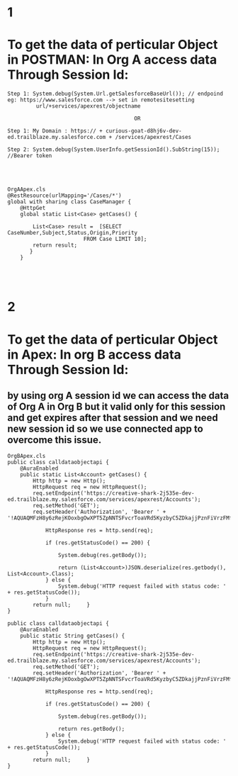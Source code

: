 # 1
# To get the data of perticular Object in POSTMAN: In Org A access data Through Session Id:
```
Step 1: System.debug(System.Url.getSalesforceBaseUrl()); // endpoind eg: https://www.salesforce.com --> set in remotesitesetting
         url/+services/apexrest/objectname

                                        OR

Step 1: My Domain : https:// + curious-goat-d8hj6v-dev-ed.trailblaze.my.salesforce.com + /services/apexrest/Cases
```
```    
Step 2: System.debug(System.UserInfo.getSessionId().SubString(15)); //Bearer token
```

</br>
</br>

```
OrgAApex.cls
@RestResource(urlMapping='/Cases/*')
global with sharing class CaseManager { 
    @HttpGet
    global static List<Case> getCases() {

        List<Case> result =  [SELECT CaseNumber,Subject,Status,Origin,Priority
                        FROM Case LIMIT 10];
        return result;
       }   
    }  
```

</br>
</br>

# 2
# To get the data of perticular Object in Apex:   In org B access data Through Session Id:
## by using org A session id we can access the data of Org A in  Org B but it valid only for this session and get expires after that session and we need new session id so we use connected app to overcome this issue.

```
OrgBApex.cls
public class calldataobjectapi {
    @AuraEnabled
    public static List<Account> getCases() {
        Http http = new Http();
        HttpRequest req = new HttpRequest();
        req.setEndpoint('https://creative-shark-2j535e-dev-ed.trailblaze.my.salesforce.com/services/apexrest/Accounts');
        req.setMethod('GET');
        req.setHeader('Authorization', 'Bearer ' + '!AQUAQMFzH8y6zRejKOoxbgOwXPT5ZpNNTSFvcrToaVRd5KyzbyC5ZDkajjPznFiVrzFMf1kuNddm.pAae5g3Zk5kxKDVe1NV');

            HttpResponse res = http.send(req);

            if (res.getStatusCode() == 200) {
                
                System.debug(res.getBody());
                
                return (List<Account>)JSON.deserialize(res.getbody(), List<Account>.Class);
            } else {
                System.debug('HTTP request failed with status code: ' + res.getStatusCode());
            }
        return null;     }
}
```


```
public class calldataobjectapi {
    @AuraEnabled
    public static String getCases() {
        Http http = new Http();
        HttpRequest req = new HttpRequest();
        req.setEndpoint('https://creative-shark-2j535e-dev-ed.trailblaze.my.salesforce.com/services/apexrest/Accounts');
        req.setMethod('GET');
        req.setHeader('Authorization', 'Bearer ' + '!AQUAQMFzH8y6zRejKOoxbgOwXPT5ZpNNTSFvcrToaVRd5KyzbyC5ZDkajjPznFiVrzFMf1kuNddm.pAae5g3Zk5kxKDVe1NV');

            HttpResponse res = http.send(req);

            if (res.getStatusCode() == 200) {
                
                System.debug(res.getBody());
                
                return res.getBody();
            } else {
                System.debug('HTTP request failed with status code: ' + res.getStatusCode());
            }
        return null;     }
}
```
